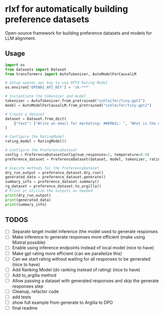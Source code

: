 # rlxf for automatically building preference datasets

Open-source framework for building preference datasets and models for LLM alignment.

## Usage

```python
import os
from datasets import Dataset
from transformers import AutoTokenizer, AutoModelForCausalLM

# Setup openai api key to use GPT4 Rating Model
os.environ['OPENAI_API_KEY'] = 'sk-***'

# Instantiate the tokenizer and model
tokenizer = AutoTokenizer.from_pretrained("sshleifer/tiny-gpt2")
model = AutoModelForCausalLM.from_pretrained("sshleifer/tiny-gpt2")

# Create a dataset
dataset = Dataset.from_dict(
    {"text": ["Write an email for marketing: ##EMAIL: ", "What is the name of Colon? ## NAME: "]}
)

# Configure the RatingModel
rating_model = RatingModel()

# Configure the PreferenceDataset
config = PreferenceDatasetConfig(num_responses=2, temperature=0.8)
preference_dataset = PreferenceDataset(dataset, model, tokenizer, rating_model, config)

# Execute methods for the PreferenceDataset
dry_run_output = preference_dataset.dry_run()
generated_data = preference_dataset.generate()
summary_info = preference_dataset.summary()
rg_dataset = preference_dataset.to_argilla()
# Print or utilize the outputs as needed
print(dry_run_output)
print(generated_data)
print(summary_info)
```

## TODOS

- [ ] Separate target model inference (the model used to generate responses
- [ ] Make inference to generate responses more efficient (make using Mistral possible)
- [ ] Enable using inference endpoints instead of local model (nice to have)
- [ ] Make gpt rating more efficient (can we parallelize this)
- [ ] Can we start rating without waiting for all responses to be generated (nice to have)
- [ ] Add Ranking Model (do ranking instead of rating) (nice to have)
- [ ] Add to_argilla method 
- [ ] Allow passing a dataset with generated responses and skip the generate responses step
- [ ] Cleanup, refactor code
- [ ] add tests
- [ ] show full example from generate to Argilla to DPO 
- [ ] final readme 
